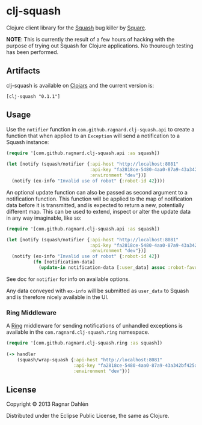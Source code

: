 # clj-squash

Clojure client library for the [Squash](http://www.squash.io/) bug
killer by [Square](http://www.square.com).

**NOTE**: This is currently the result of a few hours of hacking with
the purpose of trying out Squash for Clojure applications. No
thourough testing has been performed. 

## Artifacts

clj-squash is available on [Clojars](http://clojars.org) and the
current version is:

    [clj-squash "0.1.1"]

## Usage

Use the `notifier` function in `com.github.ragnard.clj-squash.api` to
create a function that when applied to an `Exception` will send a
notification to a Squash instance:

```` clojure
(require '[com.github.ragnard.clj-squash.api :as squash])
    
(let [notify (squash/notifier {:api-host "http://localhost:8081"
                               :api-key "fa2818ce-5480-4aa0-87a9-43a342bf425a"
                               :environment "dev"})]
  (notify (ex-info "Invalid use of robot" {:robot-id 42})))
````

An optional update function can also be passed as second argument to a
notification function. This function will be applied to the map of
notification data before it is transmitted, and is expected to return
a new, potentially different map. This can be used to extend, inspect
or alter the update data in any way imaginable, like so:

```` clojure
(require '[com.github.ragnard.clj-squash.api :as squash])

(let [notify (squash/notifier {:api-host "http://localhost:8081"
                               :api-key "fa2818ce-5480-4aa0-87a9-43a342bf425a"
                               :environment "dev"})]
  (notify (ex-info "Invalid use of robot" {:robot-id 42})
          (fn [notification-data]
            (update-in notification-data [:user_data] assoc :robot-favourite-pet "Turtle"))))
````

See doc for `notifier` for info on available options.

Any data conveyed with `ex-info` will be submitted as `user_data` to
Squash and is therefore nicely available in the UI.

### Ring Middleware

A [Ring](http://github.com/ring-clojure) middleware for sending
notifications of unhandled exceptions is available in the
`com.ragnard.clj-squash.ring` namespace.

```` clojure
(require '[com.github.ragnard.clj-squash.ring :as squash])
    
(-> handler
    (squash/wrap-squash {:api-host "http://localhost:8081"
                         :api-key "fa2818ce-5480-4aa0-87a9-43a342bf425a"
                         :environment "dev"}))
````

## License

Copyright © 2013 Ragnar Dahlén

Distributed under the Eclipse Public License, the same as Clojure.
